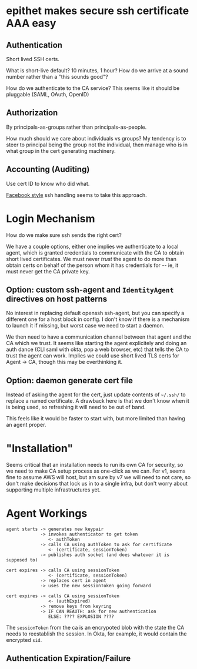 # epithet makes secure ssh certificate AAA easy

## Authentication

Short lived SSH certs.

What is short-live default? 10 minutes, 1 hour? How do we arrive at a sound number rather than a "this sounds good"?

How do we authenticate to the CA service? This seems like it should be pluggable (SAML, OAuth, OpenID)

## Authorization

By principals-as-groups rather than principals-as-people.

How much should we care about individuals vs groups? My tendency is to steer to principal being the group not the individual, then manage who is in what group in the cert generating machinery. 

## Accounting (Auditing)

Use cert ID to know who did what.

[Facebook style](https://engineering.fb.com/security/scalable-and-secure-access-with-ssh/) ssh handling seems to take this approach. 

# Login Mechanism

How do we make sure ssh sends the right cert?

We have a couple options, either one implies we authenticate to a local agent, which is granted credentials to communicate with the CA to obtain short lived certificates. We must never *trust* the agent to do more than obtain certs on behalf of the person whom it has credentials for -- ie, it must never get the CA private key.

## Option: custom ssh-agent and `IdentityAgent` directives on host patterns

No interest in replacing default openssh ssh-agent, but you can specify a different one for a host block in config. I don't know if there is a mechanism to launch it if missing, but worst case we need to start a daemon.

We then need to have a communication channel between that agent and the CA which we trust. It seems like starting the agent explicitely and doing an auth dance (CLI saml with okta, pop a web browser, etc) that tells the CA to trust the agent can work. Implies we could use short lived TLS certs for Agent -> CA, though this may be overthinking it.

## Option: daemon generate cert file

Instead of asking the agent for the cert, just update contents of `~/.ssh/` to replace a named certificate. A drawback here is that we don't know when it is being used, so refreshing it will need to be out of band.

This feels like it would be faster to start with, but more limited than having an agent proper.


# "Installation"

Seems critical that an installation needs to run its own CA for security, so we need to make CA setup process as one-click as we can. For v1, seems fine to assume AWS will host, but am sure by v7 we will need to not care, so don't make decisions that lock us in to a single infra, but don't worry about supporting multiple infrastructures yet.

# Agent Workings

```
agent starts -> generates new keypair
             -> invokes authenticator to get token
                <- authToken
             -> calls CA using authToken to ask for certificate
                <- (certificate, sessionToken)
             -> publishes auth socket (and does whatever it is supposed to)

cert expires -> calls CA using sessionToken
                <- (certificate, sessionToken) 
             -> replaces cert in agent
             -> uses the new sessionToken going forward

cert expires -> calls CA using sessionToken
                <- (authExpired) 
             -> remove keys from keyring
             -> IF CAN REAUTH: ask for new authentication
                ELSE: ???? EXPLOSION ????
```

The `sessionToken` from the ca is an encrypoted blob with the state the CA needs to
reestablish the session. In Okta, for example, it would contain the encrypted `sid`.

## Authentication Expiration/Failure

